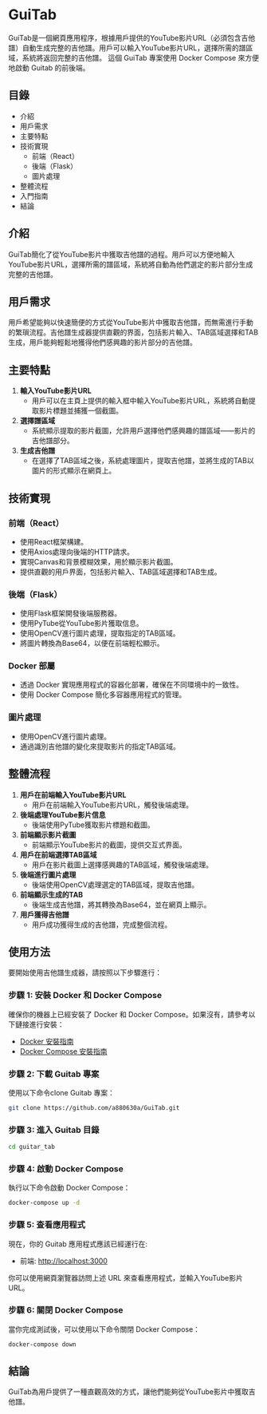 # GuiTab

GuiTab是一個網頁應用程序，根據用戶提供的YouTube影片URL（必須包含吉他譜）自動生成完整的吉他譜。用戶可以輸入YouTube影片URL，選擇所需的譜區域，系統將返回完整的吉他譜。
這個 GuiTab 專案使用 Docker Compose 來方便地啟動 Guitab 的前後端。

## **目錄**

- 介紹
- 用戶需求
- 主要特點
- 技術實現
    - 前端（React）
    - 後端（Flask）
    - 圖片處理
- 整體流程
- 入門指南
- 結論

## **介紹**

GuiTab簡化了從YouTube影片中獲取吉他譜的過程。用戶可以方便地輸入YouTube影片URL，選擇所需的譜區域，系統將自動為他們選定的影片部分生成完整的吉他譜。

## **用戶需求**

用戶希望能夠以快速簡便的方式從YouTube影片中獲取吉他譜，而無需進行手動的繁瑣流程。吉他譜生成器提供直觀的界面，包括影片輸入、TAB區域選擇和TAB生成，用戶能夠輕鬆地獲得他們感興趣的影片部分的吉他譜。

## **主要特點**

1. **輸入YouTube影片URL**
    - 用戶可以在主頁上提供的輸入框中輸入YouTube影片URL，系統將自動提取影片標題並捕獲一個截圖。
2. **選擇譜區域**
    - 系統顯示提取的影片截圖，允許用戶選擇他們感興趣的譜區域——影片的吉他譜部分。
3. **生成吉他譜**
    - 在選擇了TAB區域之後，系統處理圖片，提取吉他譜，並將生成的TAB以圖片的形式顯示在網頁上。

## **技術實現**

### **前端（React）**

- 使用React框架構建。
- 使用Axios處理向後端的HTTP請求。
- 實現Canvas和背景模糊效果，用於顯示影片截圖。
- 提供直觀的用戶界面，包括影片輸入、TAB區域選擇和TAB生成。

### **後端（Flask）**

- 使用Flask框架開發後端服務器。
- 使用PyTube從YouTube影片獲取信息。
- 使用OpenCV進行圖片處理，提取指定的TAB區域。
- 將圖片轉換為Base64，以便在前端輕松顯示。

### **Docker 部屬**

- 透過 Docker 實現應用程式的容器化部署，確保在不同環境中的一致性。
- 使用 Docker Compose 簡化多容器應用程式的管理。

### **圖片處理**

- 使用OpenCV進行圖片處理。
- 通過識別吉他譜的變化來提取影片的指定TAB區域。

## **整體流程**

1. **用戶在前端輸入YouTube影片URL**
    - 用戶在前端輸入YouTube影片URL，觸發後端處理。
2. **後端處理YouTube影片信息**
    - 後端使用PyTube獲取影片標題和截圖。
3. **前端顯示影片截圖**
    - 前端顯示YouTube影片的截圖，提供交互式界面。
4. **用戶在前端選擇TAB區域**
    - 用戶在影片截圖上選擇感興趣的TAB區域，觸發後端處理。
5. **後端進行圖片處理**
    - 後端使用OpenCV處理選定的TAB區域，提取吉他譜。
6. **前端顯示生成的TAB**
    - 後端生成吉他譜，將其轉換為Base64，並在網頁上顯示。
7. **用戶獲得吉他譜**
    - 用戶成功獲得生成的吉他譜，完成整個流程。

## **使用方法**

要開始使用吉他譜生成器，請按照以下步驟進行：

### **步驟 1: 安裝 Docker 和 Docker Compose**

確保你的機器上已經安裝了 Docker 和 Docker Compose。如果沒有，請參考以下鏈接進行安裝：

- [Docker 安裝指南](https://docs.docker.com/get-docker/)
- [Docker Compose 安裝指南](https://docs.docker.com/compose/install/)

### **步驟 2: 下載 Guitab 專案**

使用以下命令clone Guitab 專案：

```bash
git clone https://github.com/a880630a/GuiTab.git
```

### **步驟 3: 進入 Guitab 目錄**

```bash
cd guitar_tab
```

### **步驟 4: 啟動 Docker Compose**

執行以下命令啟動 Docker Compose：

```bash
docker-compose up -d
```

### **步驟 5: 查看應用程式**

現在，你的 Guitab 應用程式應該已經運行在:

- 前端: [http://localhost:3000](http://localhost:3000/)

你可以使用網頁瀏覽器訪問上述 URL 來查看應用程式，並輸入YouTube影片URL。

### **步驟 6: 關閉 Docker Compose**

當你完成測試後，可以使用以下命令關閉 Docker Compose：

```bash
docker-compose down
```


## **結論**

GuiTab為用戶提供了一種直觀高效的方式，讓他們能夠從YouTube影片中獲取吉他譜。


